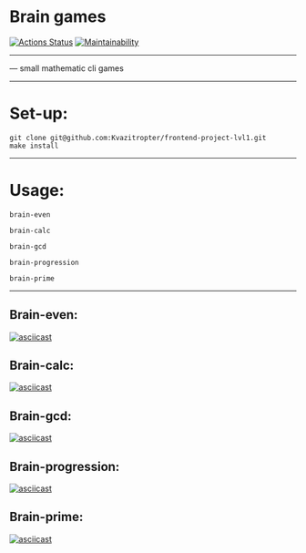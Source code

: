 # Brain games

[![Actions Status](https://github.com/Kvazitropter/frontend-project-lvl1/actions/workflows/hexlet-check.yml/badge.svg)](https://github.com/Kvazitropter/frontend-project-lvl1/actions)
[![Maintainability](https://api.codeclimate.com/v1/badges/b102b555f6b432b56ade/maintainability)](https://codeclimate.com/github/Kvazitropter/frontend-project-lvl1/maintainability)

---

&mdash; small mathematic cli games

---

# Set-up:

```
git clone git@github.com:Kvazitropter/frontend-project-lvl1.git
make install
```

---

# Usage:

```
brain-even
```

```
brain-calc
```

```
brain-gcd
```

```
brain-progression
```

```
brain-prime
```

---

## Brain-even:

[![asciicast](https://asciinema.org/a/622774.svg)](https://asciinema.org/a/622774)

## Brain-calc:

[![asciicast](https://asciinema.org/a/BXo9O5FCgdQqsZFLwklrZfaqp.svg)](https://asciinema.org/a/BXo9O5FCgdQqsZFLwklrZfaqp)

## Brain-gcd:

[![asciicast](https://asciinema.org/a/1loCfwTgRgPSyFSOFwpx4qUuq.svg)](https://asciinema.org/a/1loCfwTgRgPSyFSOFwpx4qUuq)

## Brain-progression:

[![asciicast](https://asciinema.org/a/gQSW9NMNpvlDsvFdAtncSwxsV.svg)](https://asciinema.org/a/gQSW9NMNpvlDsvFdAtncSwxsV)

## Brain-prime:

[![asciicast](https://asciinema.org/a/TnX9iLtDf0VcMgp9pDQEVKyxw.svg)](https://asciinema.org/a/TnX9iLtDf0VcMgp9pDQEVKyxw)
